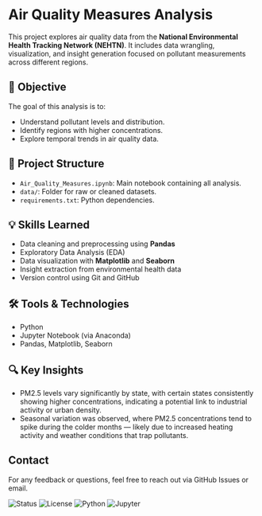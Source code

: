 
# Air Quality Measures Analysis

This project explores air quality data from the **National Environmental Health Tracking Network (NEHTN)**. It includes data wrangling, visualization, and insight generation focused on pollutant measurements across different regions.

## 📌 Objective

The goal of this analysis is to:

- Understand pollutant levels and distribution.
- Identify regions with higher concentrations.
- Explore temporal trends in air quality data.

## 📁 Project Structure

- `Air_Quality_Measures.ipynb`: Main notebook containing all analysis.
- `data/`: Folder for raw or cleaned datasets.
- `requirements.txt`: Python dependencies.

## 💡 Skills Learned

- Data cleaning and preprocessing using **Pandas**
- Exploratory Data Analysis (EDA)
- Data visualization with **Matplotlib** and **Seaborn**
- Insight extraction from environmental health data
- Version control using Git and GitHub

## 🛠️ Tools & Technologies

- Python
- Jupyter Notebook (via Anaconda)
- Pandas, Matplotlib, Seaborn


## 🔍 Key Insights
- PM2.5 levels vary significantly by state, with certain states consistently showing higher concentrations, indicating a potential link to industrial activity or urban density.
- Seasonal variation was observed, where PM2.5 concentrations tend to spike during the colder months — likely due to increased heating activity and weather conditions that trap pollutants.



## Contact

For any feedback or questions, feel free to reach out via GitHub Issues or email.


![Status](https://img.shields.io/badge/status-active-brightgreen.svg)
![License](https://img.shields.io/badge/license-MIT-blue.svg)
![Python](https://img.shields.io/badge/python-3.8%2B-blue.svg)
![Jupyter](https://img.shields.io/badge/Notebook-Jupyter-orange?logo=jupyter)

